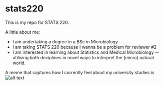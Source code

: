 # stats220

This is my repo for STATS 220. 

A little about me:

- I am undertaking a degree in a BSc in Microbiology
- I am taking STATS 220 because I wanna be a problem for reviewer #2  
- I am interested in learning about Statistics and Medical Microbiology -- utilising both deciplines in novel ways to interpret the (micro) natural world.  

A meme that captures how I currently feel about my university studies is ![alt text](https://9gag.com/gag/aM8W5eM) 
